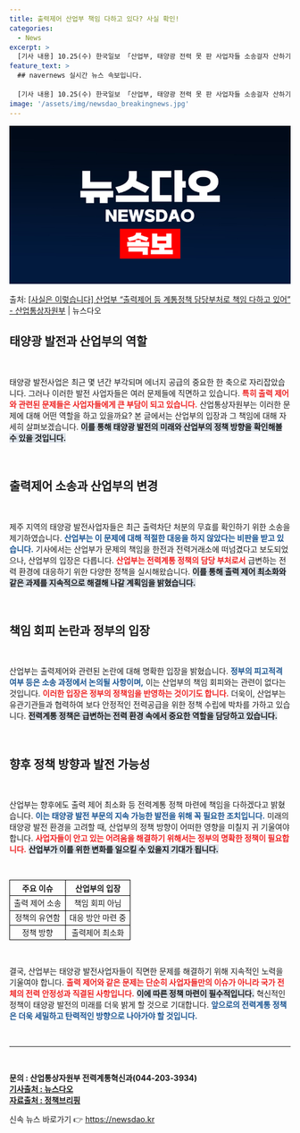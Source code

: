 ```yaml
---
title: 출력제어 산업부 책임 다하고 있다? 사실 확인!
categories:
  - News
excerpt: >
  [기사 내용] 10.25(수) 한국일보 「산업부, 태양광 전력 못 판 사업자들 소송걸자 산하기관에 책임 떠넘…
feature_text: >
  ## navernews 실시간 뉴스 속보입니다.

  [기사 내용] 10.25(수) 한국일보 「산업부, 태양광 전력 못 판 사업자들 소송걸자 산하기관에 책임 떠넘…
image: '/assets/img/newsdao_breakingnews.jpg'
---
```


![뉴스다오 속보](/assets/img/newsdao_breakingnews.jpg)

<p>출처: <a href="https://newsdao.kr/2316" rel="dofollow">[사실은 이렇습니다] 산업부 “출력제어 등 계통정책 담당부처로 책임 다하고 있어” - 산업통상자원부</a> | 뉴스다오</p>

<h2 data-ke-size="size26">태양광 발전과 산업부의 역할</h2>

<p data-ke-size="size16">&nbsp;</p>

태양광 발전사업은 최근 몇 년간 부각되며 에너지 공급의 중요한 한 축으로 자리잡았습니다. 그러나 이러한 발전 사업자들은 여러 문제들에 직면하고 있습니다. <b><span style="color: #ee2323;">특히 출력 제어와 관련된 문제들은 사업자들에게 큰 부담이 되고 있습니다.</span></b> 산업통상자원부는 이러한 문제에 대해 어떤 역할을 하고 있을까요? 본 글에서는 산업부의 입장과 그 책임에 대해 자세히 살펴보겠습니다. <b><span style="background-color: #21538527;">이를 통해 태양광 발전의 미래와 산업부의 정책 방향을 확인해볼 수 있을 것입니다.</span></b> 

<p data-ke-size="size16">&nbsp;</p>

<h2 data-ke-size="size26">출력제어 소송과 산업부의 변경</h2>

<p data-ke-size="size16">&nbsp;</p>

제주 지역의 태양광 발전사업자들은 최근 출력차단 처분의 무효를 확인하기 위한 소송을 제기하였습니다. <b><span style="color: #1a5490;">산업부는 이 문제에 대해 적절한 대응을 하지 않았다는 비판을 받고 있습니다.</span></b> 기사에서는 산업부가 문제의 책임을 한전과 전력거래소에 떠넘겼다고 보도되었으나, 산업부의 입장은 다릅니다. <b><span style="color: #ee2323;">산업부는 전력계통 정책의 담당 부처로서</span></b> 급변하는 전력 환경에 대응하기 위한 다양한 정책을 실시해왔습니다. <b><span style="background-color: #21538527;">이를 통해 출력 제어 최소화와 같은 과제를 지속적으로 해결해 나갈 계획임을 밝혔습니다.</span></b> 

<p data-ke-size="size16">&nbsp;</p>

<h2 data-ke-size="size26">책임 회피 논란과 정부의 입장</h2>

<p data-ke-size="size16">&nbsp;</p>

산업부는 출력제어와 관련된 논란에 대해 명확한 입장을 밝혔습니다. <b><span style="color: #1a5490;">정부의 피고적격 여부 등은 소송 과정에서 논의될 사항이며,</span></b> 이는 산업부의 책임 회피와는 관련이 없다는 것입니다. <b><span style="color: #ee2323;">이러한 입장은 정부의 정책임을 반영하는 것이기도 합니다.</span></b> 더욱이, 산업부는 유관기관들과 협력하여 보다 안정적인 전력공급을 위한 정책 수립에 박차를 가하고 있습니다. <b><span style="background-color: #21538527;">전력계통 정책은 급변하는 전력 환경 속에서 중요한 역할을 담당하고 있습니다.</span></b> 

<p data-ke-size="size16">&nbsp;</p>

<h2 data-ke-size="size26">향후 정책 방향과 발전 가능성</h2>

<p data-ke-size="size16">&nbsp;</p>

산업부는 향후에도 출력 제어 최소화 등 전력계통 정책 마련에 책임을 다하겠다고 밝혔습니다. <b><span style="color: #1a5490;">이는 태양광 발전 부문의 지속 가능한 발전을 위해 꼭 필요한 조치입니다.</span></b> 미래의 태양광 발전 환경을 고려할 때, 산업부의 정책 방향이 어떠한 영향을 미칠지 귀 기울여야 합니다. <b><span style="color: #ee2323;">사업자들이 안고 있는 어려움을 해결하기 위해서는 정부의 명확한 정책이 필요합니다.</span></b> <b><span style="background-color: #21538527;">산업부가 이를 위한 변화를 일으킬 수 있을지 기대가 됩니다.</span></b> 

<p data-ke-size="size16">&nbsp;</p>

<table style="width:100%; border-collapse: collapse;">
  <tr>
    <th style="border: 1px solid black; text-align: center;">주요 이슈</th>
    <th style="border: 1px solid black; text-align: center;">산업부의 입장</th>
  </tr>
  <tr>
    <td style="border: 1px solid black; text-align: center;">출력 제어 소송</td>
    <td style="border: 1px solid black; text-align: center;">책임 회피 아님</td>
  </tr>
  <tr>
    <td style="border: 1px solid black; text-align: center;">정책의 유연함</td>
    <td style="border: 1px solid black; text-align: center;">대응 방안 마련 중</td>
  </tr>
  <tr>
    <td style="border: 1px solid black; text-align: center;">정책 방향</td>
    <td style="border: 1px solid black; text-align: center;">출력제어 최소화</td>
  </tr>
</table>

<p data-ke-size="size16">&nbsp;</p>

결국, 산업부는 태양광 발전사업자들이 직면한 문제를 해결하기 위해 지속적인 노력을 기울여야 합니다. <b><span style="color: #ee2323;">출력 제어와 같은 문제는 단순히 사업자들만의 이슈가 아니라 국가 전체의 전력 안정성과 직결된 사항입니다.</span></b> <b><span style="background-color: #21538527;">이에 따른 정책 마련이 필수적입니다.</span></b> 혁신적인 정책이 태양광 발전의 미래를 더욱 밝게 할 것으로 기대합니다. <b><span style="color: #1a5490;">앞으로의 전력계통 정책은 더욱 세밀하고 탄력적인 방향으로 나아가야 할 것입니다.</span></b>

<p data-ke-size="size16">&nbsp;</p>

<hr>

<p data-ke-size="size16">&nbsp;</p>

<b>문의 : 산업통상자원부 전력계통혁신과(044-203-3934)</b><br>
<b><a href="https://newsdao.kr/2316" target="_blank">기사출처 : 뉴스다오</a></b><br>
<b><a href="https://https://www.korea.kr" target="_blank">자료출처 : 정책브리핑</a></b> 

신속 뉴스 바로가기 👉 <a href="https://newsdao.kr" rel="dofollow">https://newsdao.kr</a>


